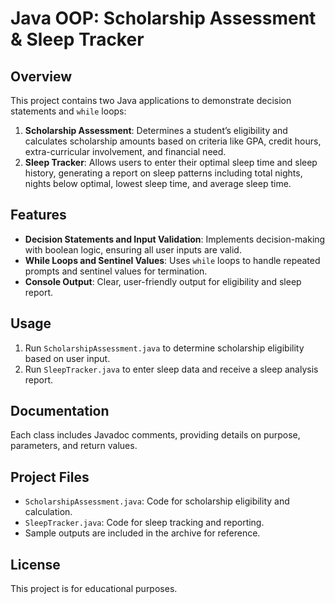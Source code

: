 # Java OOP: Scholarship Assessment & Sleep Tracker

## Overview
This project contains two Java applications to demonstrate decision statements and `while` loops:
1. **Scholarship Assessment**: Determines a student’s eligibility and calculates scholarship amounts based on criteria like GPA, credit hours, extra-curricular involvement, and financial need.
2. **Sleep Tracker**: Allows users to enter their optimal sleep time and sleep history, generating a report on sleep patterns including total nights, nights below optimal, lowest sleep time, and average sleep time.

## Features
- **Decision Statements and Input Validation**: Implements decision-making with boolean logic, ensuring all user inputs are valid.
- **While Loops and Sentinel Values**: Uses `while` loops to handle repeated prompts and sentinel values for termination.
- **Console Output**: Clear, user-friendly output for eligibility and sleep report.

## Usage
1. Run `ScholarshipAssessment.java` to determine scholarship eligibility based on user input.
2. Run `SleepTracker.java` to enter sleep data and receive a sleep analysis report.

## Documentation
Each class includes Javadoc comments, providing details on purpose, parameters, and return values.

## Project Files
- `ScholarshipAssessment.java`: Code for scholarship eligibility and calculation.
- `SleepTracker.java`: Code for sleep tracking and reporting.
- Sample outputs are included in the archive for reference.

## License
This project is for educational purposes.
